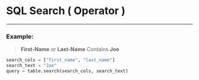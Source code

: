 # SQL Search ( Operator )

---

### **Example:**

> **First-Name** or **Last-Name** Contains **Joe**

```python
search_cols = ["first_name", "last_name"]
search_text = "Joe"
query = table.search(search_cols, search_text)
```
